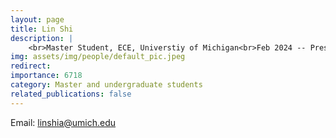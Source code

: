 ```yaml
---
layout: page
title: Lin Shi
description: |
    <br>Master Student, ECE, Universtiy of Michigan<br>Feb 2024 -- Present
img: assets/img/people/default_pic.jpeg
redirect: 
importance: 6718
category: Master and undergraduate students
related_publications: false
---
```

Email: [linshia@umich.edu](mailto:linshia@umich.edu)
